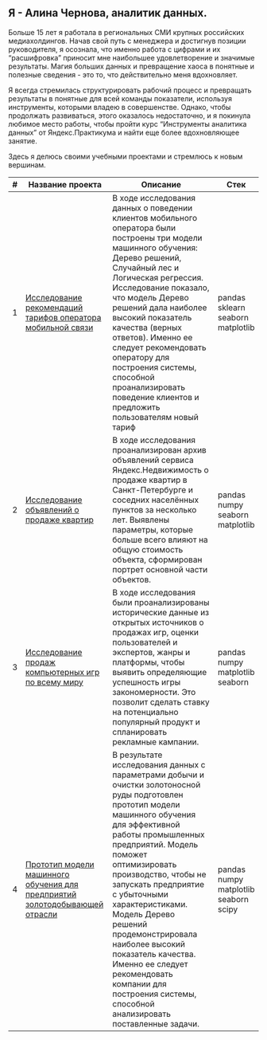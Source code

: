 ## Я - Алина Чернова, аналитик данных. 

Больше 15 лет я работала в региональных СМИ крупных российских медиахолдингов. Начав свой путь с менеджера и достигнув позиции руководителя, я осознала, что именно работа с цифрами и их “расшифровка” приносит мне наибольшее удовлетворение и значимые результаты. Магия больших данных и превращение хаоса в понятные и полезные сведения - это то, что действительно меня вдохновляет. 

Я всегда стремилась структурировать рабочий процесс и превращать результаты в понятные для всей команды показатели, используя инструменты, которыми владею в совершенстве. Однако, чтобы продолжать развиваться, этого оказалось недостаточно, и я покинула любимое место работы, чтобы пройти курс “Инструменты аналитика данных” от Яндекс.Практикума и найти еще более вдохновляющее занятие.

Здесь я делюсь своими учебными проектами и стремлюсь к новым вершинам.

|#|Название проекта|Описание|Стек|
|-|----------|----------|----------|
|1|[Исследование рекомендаций тарифов оператора мобильной связи](https:)|В ходе исследования данных о поведении клиентов мобильного оператора были построены три модели машинного обучения: Дерево решений, Случайный лес и Логическая регрессия. Исследование показало, что модель Дерево решений дала наиболее высокий показатель качества (верных ответов). Именно ее следует рекомендовать оператору для построения системы, способной проанализировать поведение клиентов и предложить пользователям новый тариф|pandas</br>sklearn</br>seaborn</br>matplotlib|
|2|[Исследование объявлений о продаже квартир](https:)|В ходе исследования проанализирован архив объявлений сервиса Яндекс.Недвижимость о продаже квартир в Санкт-Петербурге и соседних населённых пунктов за несколько лет. Выявлены параметры, которые больше всего влияют на общую стоимость объекта, сформирован портрет основной части объектов.|pandas</br>numpy</br>seaborn</br>matplotlib|
|3|[Исследование продаж компьютерных игр по всему миру](https:)|В ходе исследования были проанализированы исторические данные из открытых источников о продажах игр, оценки пользователей и экспертов, жанры и платформы, чтобы выявить определяющие успешность игры закономерности. Это позволит сделать ставку на потенциально популярный продукт и спланировать рекламные кампании.|pandas</br>numpy</br>matplotlib</br>seaborn|
|4|[Прототип модели машинного обучения для предприятий золотодобывающей отрасли](https:)|В результате исследования данных с параметрами добычи и очистки золотоносной руды подготовлен прототип модели машинного обучения для эффективной работы промышленных предприятий. Модель поможет оптимизировать производство, чтобы не запускать предприятие с убыточными характеристиками. Модель Дерево решений продемонстрировала наиболее высокий показатель качества. Именно ее следует рекомендовать компании для построения системы, способной анализировать поставленные задачи.|pandas</br>numpy</br>matplotlib</br>seaborn</br>scipy|
